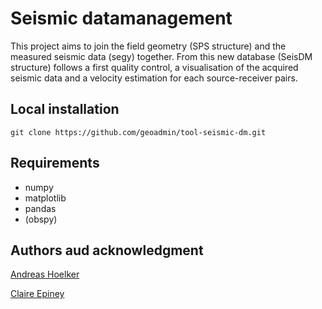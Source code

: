 # Seismic datamanagement
This project aims to join the field geometry (SPS structure) and the measured seismic data (segy) together. 
From this new database (SeisDM structure) follows a first quality control, a visualisation of the acquired seismic data and a velocity estimation for each source-receiver pairs. 
## Local installation 
```
git clone https://github.com/geoadmin/tool-seismic-dm.git
```

## Requirements
- numpy 
- matplotlib
- pandas
- (obspy)

## Authors aud acknowledgment 
[Andreas Hoelker](andreas.hoelker@geophytec.com)

[Claire Epiney](claire.epiney@swisstopo.ch)





